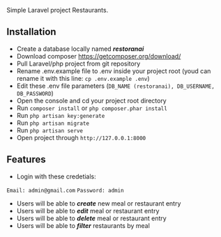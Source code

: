 Simple Laravel project Restaurants.

## Installation

- Create a database locally named ***restoranai***
- Download composer https://getcomposer.org/download/
- Pull Laravel/php project from git repository
- Rename .env.example file to .env inside your project root (youd can rename it with this line: ```cp .env.example .env```)
- Edit these .env file parameters (```DB_NAME (restoranai), DB_USERNAME, DB_PASSWORD```)
- Open the console and cd your project root directory
- Run ```composer install``` or ```php composer.phar install```
- Run ```php artisan key:generate```
- Run ```php artisan migrate```
- Run ```php artisan serve```
- Open project through ```http://127.0.0.1:8000```

## Features
- Login with these credetials:

```Email: admin@gmail.com```
```Password: admin```

- Users will be able to ***create*** new meal or restaurant entry
- Users will be able to ***edit*** meal or restaurant entry
- Users will be able to ***delete*** meal or restaurant entry
- Users will be able to ***filter*** restaurants by meal